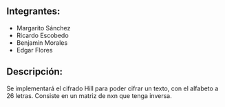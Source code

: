 ## Integrantes:
  * Margarito Sánchez
  * Ricardo Escobedo
  * Benjamin Morales
  * Edgar Flores

## Descripción:
Se implementará el cifrado Hill para poder cifrar un texto, con el alfabeto a 26 letras.
Consiste en un matriz de nxn que tenga inversa.

